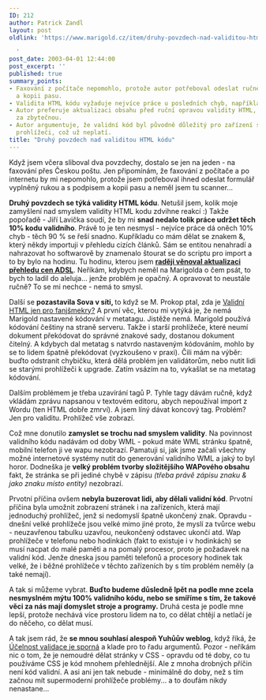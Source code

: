 ```yaml
---
ID: 212
author: Patrick Zandl
layout: post
oldlink: 'https://www.marigold.cz/item/druhy-povzdech-nad-validitou-html-kodu

  '
post_date: 2003-04-01 12:44:00
post_excerpt: ''
published: true
summary_points:
- Faxování z počítače nepomohlo, protože autor potřeboval odeslat ručně vyplněný formulář
  a kopii pasu.
- Validita HTML kódu vyžaduje nejvíce práce u posledních chyb, například u znaku &amp;.
- Autor preferuje aktualizaci obsahu před ruční opravou validity HTML, kterou považuje
  za zbytečnou.
- Autor argumentuje, že validní kód byl původně důležitý pro zařízení s omezenými
  prohlížeči, což už neplatí.
title: "Druhý povzdech nad validitou HTML kódu"
---
```


<p>
Když jsem včera sliboval dva povzdechy, dostalo se jen na jeden - na faxování přes Českou poštu. Jen připomínám, že faxování z počítače a po internetu by mi nepomohlo, protože jsem potřeboval ihned odeslat formulář vyplněný rukou a s podpisem a kopii pasu a neměl jsem tu scanner...</p>

<p>
<STRONG>Druhý povzdech se týká validity HTML kódu</STRONG>. Netušil jsem, kolik moje zamyšlení nad smyslem validity HTML kodu zdvihne reakcí :) Takže popořadě - Jiří Lavička soudí, že by mi <STRONG>snad nedalo tolik práce udržet těch 10% kodu validního</STRONG>. Právě to je ten nesmysl - nejvíce práce dá oněch 10% chyb - těch 90 % se řeší snadno. Kupříkladu co mám dělat se znakem &amp;, který někdy importuji&#160;v přehledu cizích článků. Sám se entitou nenahradí a nahrazovat ho softwarově by znamenalo štourat se do scriptu pro import a to by bylo na hodinu. Tu hodinu, kterou jsem <STRONG><A href="/adsl"><STRONG>raději věnoval aktualizaci přehledu&#160;cen ADSL</STRONG></A></STRONG>. Neříkám, kdybych neměl na Marigolda o čem psát, to bych to ladil do aleluja... jenže problém je opačný. A opravovat to neustále ručně? To se mi nechce - nemá to smysl.</p>

<p>
Další se <STRONG>pozastavila Sova v síti, </STRONG>to když se M. Prokop ptal, zda je <A href="http://www.sovavsiti.cz/weblog/2003/03/29.html#bp20030329_valid_html">Validní HTML jen pro fanjšmekry?</A> A první věc, kterou mi vytýká je, že nemá Marigold nastavené kódování v metatagu. Jistěže nemá. Marigold používá kódování češtiny na straně serveru. Takže i starší prohlížeče, které neumí dokument překódovat do správné znakové sady, dostanou dokument čitelný. A kdybych dal metatag s natvrdo nastaveným kódováním, mohlo by se to lidem špatně překódovat (vyzkoušeno v praxi). Čili mám na výběr: buďto odstranit chybičku, která dělá problém jen validátorům, nebo nutit lidi se starými prohlížeči k upgrade. Zatím vsázím na to, vykašlat se na metatag kódování. </p>

<p>
Dalším problémem je třeba uzavírání tagů P. Tyhle tagy dávám ručně, když vkládám zprávu napsanou v textovém editoru, abych nepoužíval import z Wordu (ten HTML dobře zmrví). A jsem líný dávat koncový tag. Problém? Jen pro validitu. Prohlížeč vše zobrazí. </p>

<p>
Což mne donutilo <STRONG>zamyslet se trochu nad smyslem validity</STRONG>. Na povinnost validního kódu nadávám od doby WML - pokud máte WML stránku špatně, mobilní telefon ji ve wapu nezobrazí. Pamatuji si, jak jsme začali všechny možné internetové systémy nutit do generování validního WML a jaký to byl horor. Dodneška je <STRONG>velký problém tvorby složitějšího WAPového obsahu</STRONG> fakt, že stránka se při jediné chybě v zápisu <EM>(třeba právě zápisu znaku &amp; jako znaku místo entity) </EM>nezobrazí.</p>

<p>
Prvotní příčina ovšem <STRONG>nebyla buzerovat lidi, aby dělali validní kód</STRONG>. Prvotní příčina byla umožnit zobrazení stránek i na zařízeních, která mají jednoduchý prohlížeč, jenž si nedomyslí špatně ukončený znak. Opravdu - dnešní velké prohlížeče jsou velké mimo jiné proto, že myslí za tvůrce webu - neuzavřenou tabulku uzavřou, neukončený odstavec ukončí atd. Wap prohlížeče v telefonu nebo hodinkách (fakt to existuje i v hodinkách) se musí nacpat do malé paměti a na pomalý procesor, proto je požadavek na validní kód. Jenže dneska jsou paměti telefonů a procesory hodinek tak velké, že i běžné prohlížeče v těchto zařízeních by s tím problém neměly (a také nemají).</p>

<p>
A tak si můžeme vybrat. <STRONG>Buďto budeme důsledně lpět na podle mne zcela nesmyslném mýtu 100% validního kódu, nebo se smíříme s tím, že takové věci za nás mají domyslet stroje a programy.</STRONG> Druhá cesta je podle mne lepší, protože nechává více prostoru lidem na to, co dělat chtějí a netlačí je do něčeho, co dělat musí.</p>

<p>
A tak jsem rád, že <STRONG>se mnou souhlasí alespoň Yuhůův weblog</STRONG>, když říká, že <A href="http://dusan.pc-slany.cz/weblog/archiv/200303.html#validita2">Účelnost validace je sporná</A> a klade pro to řadu argumentů. Pozor - neříkám nic o tom, že je&#160;nemoudré dělat stránky v CSS - opravdu od té doby, co tu používáme CSS je kód mnohem přehlednější. Ale z mnoha drobných příčin není kód validní. A asi ani jen tak nebude - minimálně do doby, než s tím začnou mít supermoderní prohlížeče problémy... a to doufám nikdy nenastane...</p>